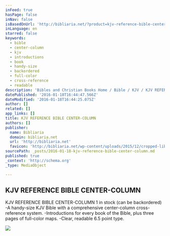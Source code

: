 ```yaml
---
inFeed: true
hasPage: false
inNav: false
isBasedOnUrl: 'http://bibliaria.net/?product=kjv-reference-bible-center-column'
inLanguage: en
starred: false
keywords:
  - bible
  - center-column
  - kjv
  - introductions
  - book
  - handy-size
  - backordered
  - full-color
  - cross-reference
  - readable
description: 'Bibles and Christian Books Home / Bible / KJV / KJV REFERENCE BIBLE CENTER-COLUMN 1 in stock (can be backordered) -A handy-size KJV Bible with a comprehensive center-column cross-reference system. -Introductions for every book of the Bible, plus three pages of full-color maps. -Clear, readable 6.5 point type.'
datePublished: '2016-01-18T16:44:47.566Z'
dateModified: '2016-01-18T16:44:25.075Z'
author: []
related: []
app_links: []
title: KJV REFERENCE BIBLE CENTER-COLUMN
authors: []
publisher:
  name: Bibliaria
  domain: bibliaria.net
  url: 'http://bibliaria.net'
  favicon: 'http://bibliaria.net/wp-content/uploads/2015/12/cropped-library011-192x192.jpg'
sourcePath: _posts/2016-01-18-kjv-reference-bible-center-column.md
published: true
_context: 'http://schema.org'
_type: MediaObject

---
```

<article style=""><h1>KJV REFERENCE BIBLE CENTER-COLUMN</h1><p>KJV REFERENCE BIBLE CENTER-COLUMN 1 in stock (can be backordered) -A handy-size KJV Bible with a comprehensive center-column cross-reference system. -Introductions for every book of the Bible, plus three pages of full-color maps. -Clear, readable 6.5 point type.</p><img src="https://s3-us-west-2.amazonaws.com/the-grid-img/p/16e33b6d53262290f0165c96222bad21f35c92fa.jpg" /></article>